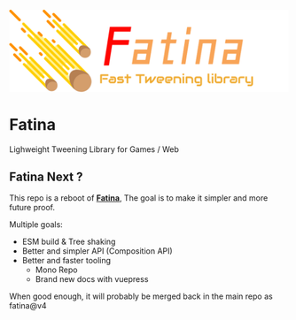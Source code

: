 ![Logo](logo.png)

# Fatina

Lighweight Tweening Library for Games / Web

## Fatina Next ?

This repo is a reboot of [**Fatina**](https://github.com/kefniark/Fatina), The goal is to make it simpler and more future proof.

Multiple goals:
- ESM build & Tree shaking
- Better and simpler API (Composition API)
- Better and faster tooling
    - Mono Repo
    - Brand new docs with vuepress

When good enough, it will probably be merged back in the main repo as fatina@v4
